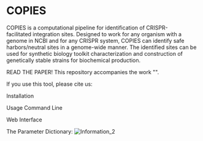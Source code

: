 # COPIES
COPIES is a computational pipeline for identification of CRISPR-facilitated integration sites. Designed to work for any organism with a genome in NCBI and for any CRISPR system, COPIES can identify safe harbors/neutral sites in a genome-wide manner. The identified sites can be used for synthetic biology toolkit characterization and construction of genetically stable strains for biochemical production.

READ THE PAPER!
This repository accompanies the work "".

If you use this tool, please cite us:

Installation

Usage
Command Line

Web Interface


The Parameter Dictionary:
![Information_2](https://user-images.githubusercontent.com/60017121/171938516-73cbb74c-ec38-45be-9b73-5cb845211579.png)
